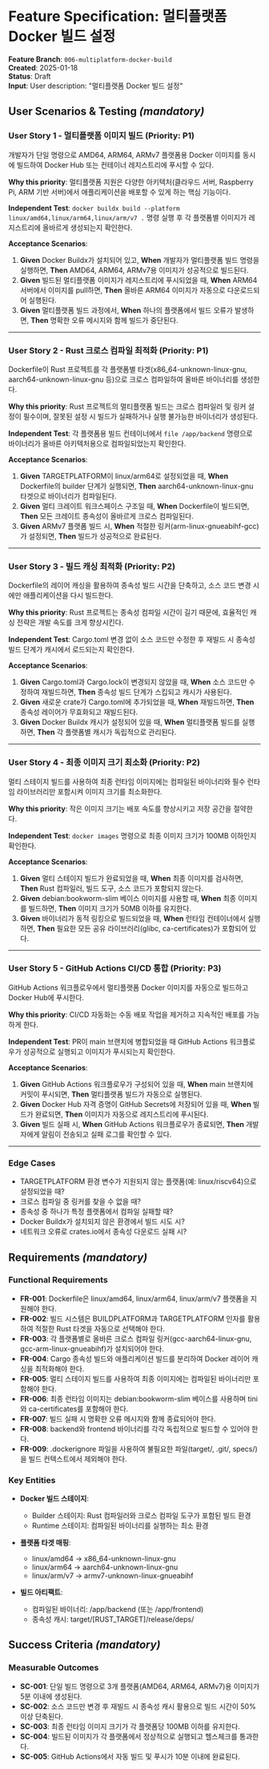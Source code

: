 # Feature Specification: 멀티플랫폼 Docker 빌드 설정

**Feature Branch**: `006-multiplatform-docker-build`  
**Created**: 2025-01-18  
**Status**: Draft  
**Input**: User description: "멀티플랫폼 Docker 빌드 설정"

## User Scenarios & Testing *(mandatory)*

### User Story 1 - 멀티플랫폼 이미지 빌드 (Priority: P1)

개발자가 단일 명령으로 AMD64, ARM64, ARMv7 플랫폼용 Docker 이미지를 동시에 빌드하여 Docker Hub 또는 컨테이너 레지스트리에 푸시할 수 있다.

**Why this priority**: 멀티플랫폼 지원은 다양한 아키텍처(클라우드 서버, Raspberry Pi, ARM 기반 서버)에서 애플리케이션을 배포할 수 있게 하는 핵심 기능이다.

**Independent Test**: `docker buildx build --platform linux/amd64,linux/arm64,linux/arm/v7 .` 명령 실행 후 각 플랫폼별 이미지가 레지스트리에 올바르게 생성되는지 확인한다.

**Acceptance Scenarios**:

1. **Given** Docker Buildx가 설치되어 있고, **When** 개발자가 멀티플랫폼 빌드 명령을 실행하면, **Then** AMD64, ARM64, ARMv7용 이미지가 성공적으로 빌드된다.
2. **Given** 빌드된 멀티플랫폼 이미지가 레지스트리에 푸시되었을 때, **When** ARM64 서버에서 이미지를 pull하면, **Then** 올바른 ARM64 이미지가 자동으로 다운로드되어 실행된다.
3. **Given** 멀티플랫폼 빌드 과정에서, **When** 하나의 플랫폼에서 빌드 오류가 발생하면, **Then** 명확한 오류 메시지와 함께 빌드가 중단된다.

---

### User Story 2 - Rust 크로스 컴파일 최적화 (Priority: P1)

Dockerfile이 Rust 프로젝트를 각 플랫폼별 타겟(x86_64-unknown-linux-gnu, aarch64-unknown-linux-gnu 등)으로 크로스 컴파일하여 올바른 바이너리를 생성한다.

**Why this priority**: Rust 프로젝트의 멀티플랫폼 빌드는 크로스 컴파일러 및 링커 설정이 필수이며, 잘못된 설정 시 빌드가 실패하거나 실행 불가능한 바이너리가 생성된다.

**Independent Test**: 각 플랫폼용 빌드 컨테이너에서 `file /app/backend` 명령으로 바이너리가 올바른 아키텍처용으로 컴파일되었는지 확인한다.

**Acceptance Scenarios**:

1. **Given** TARGETPLATFORM이 linux/arm64로 설정되었을 때, **When** Dockerfile의 builder 단계가 실행되면, **Then** aarch64-unknown-linux-gnu 타겟으로 바이너리가 컴파일된다.
2. **Given** 멀티 크레이트 워크스페이스 구조일 때, **When** Dockerfile이 빌드되면, **Then** 모든 크레이트 종속성이 올바르게 크로스 컴파일된다.
3. **Given** ARMv7 플랫폼 빌드 시, **When** 적절한 링커(arm-linux-gnueabihf-gcc)가 설정되면, **Then** 빌드가 성공적으로 완료된다.

---

### User Story 3 - 빌드 캐싱 최적화 (Priority: P2)

Dockerfile의 레이어 캐싱을 활용하여 종속성 빌드 시간을 단축하고, 소스 코드 변경 시에만 애플리케이션을 다시 빌드한다.

**Why this priority**: Rust 프로젝트는 종속성 컴파일 시간이 길기 때문에, 효율적인 캐싱 전략은 개발 속도를 크게 향상시킨다.

**Independent Test**: Cargo.toml 변경 없이 소스 코드만 수정한 후 재빌드 시 종속성 빌드 단계가 캐시에서 로드되는지 확인한다.

**Acceptance Scenarios**:

1. **Given** Cargo.toml과 Cargo.lock이 변경되지 않았을 때, **When** 소스 코드만 수정하여 재빌드하면, **Then** 종속성 빌드 단계가 스킵되고 캐시가 사용된다.
2. **Given** 새로운 crate가 Cargo.toml에 추가되었을 때, **When** 재빌드하면, **Then** 종속성 레이어가 무효화되고 재빌드된다.
3. **Given** Docker Buildx 캐시가 설정되어 있을 때, **When** 멀티플랫폼 빌드를 실행하면, **Then** 각 플랫폼별 캐시가 독립적으로 관리된다.

---

### User Story 4 - 최종 이미지 크기 최소화 (Priority: P2)

멀티 스테이지 빌드를 사용하여 최종 런타임 이미지에는 컴파일된 바이너리와 필수 런타임 라이브러리만 포함시켜 이미지 크기를 최소화한다.

**Why this priority**: 작은 이미지 크기는 배포 속도를 향상시키고 저장 공간을 절약한다.

**Independent Test**: `docker images` 명령으로 최종 이미지 크기가 100MB 이하인지 확인한다.

**Acceptance Scenarios**:

1. **Given** 멀티 스테이지 빌드가 완료되었을 때, **When** 최종 이미지를 검사하면, **Then** Rust 컴파일러, 빌드 도구, 소스 코드가 포함되지 않는다.
2. **Given** debian:bookworm-slim 베이스 이미지를 사용할 때, **When** 최종 이미지를 빌드하면, **Then** 이미지 크기가 50MB 이하를 유지한다.
3. **Given** 바이너리가 동적 링킹으로 빌드되었을 때, **When** 런타임 컨테이너에서 실행하면, **Then** 필요한 모든 공유 라이브러리(glibc, ca-certificates)가 포함되어 있다.

---

### User Story 5 - GitHub Actions CI/CD 통합 (Priority: P3)

GitHub Actions 워크플로우에서 멀티플랫폼 Docker 이미지를 자동으로 빌드하고 Docker Hub에 푸시한다.

**Why this priority**: CI/CD 자동화는 수동 배포 작업을 제거하고 지속적인 배포를 가능하게 한다.

**Independent Test**: PR이 main 브랜치에 병합되었을 때 GitHub Actions 워크플로우가 성공적으로 실행되고 이미지가 푸시되는지 확인한다.

**Acceptance Scenarios**:

1. **Given** GitHub Actions 워크플로우가 구성되어 있을 때, **When** main 브랜치에 커밋이 푸시되면, **Then** 멀티플랫폼 빌드가 자동으로 실행된다.
2. **Given** Docker Hub 자격 증명이 GitHub Secrets에 저장되어 있을 때, **When** 빌드가 완료되면, **Then** 이미지가 자동으로 레지스트리에 푸시된다.
3. **Given** 빌드 실패 시, **When** GitHub Actions 워크플로우가 종료되면, **Then** 개발자에게 알림이 전송되고 실패 로그를 확인할 수 있다.

---

### Edge Cases

- TARGETPLATFORM 환경 변수가 지원되지 않는 플랫폼(예: linux/riscv64)으로 설정되었을 때?
- 크로스 컴파일 중 링커를 찾을 수 없을 때?
- 종속성 중 하나가 특정 플랫폼에서 컴파일 실패할 때?
- Docker Buildx가 설치되지 않은 환경에서 빌드 시도 시?
- 네트워크 오류로 crates.io에서 종속성 다운로드 실패 시?

## Requirements *(mandatory)*

### Functional Requirements

- **FR-001**: Dockerfile은 linux/amd64, linux/arm64, linux/arm/v7 플랫폼을 지원해야 한다.
- **FR-002**: 빌드 시스템은 BUILDPLATFORM과 TARGETPLATFORM 인자를 활용하여 적절한 Rust 타겟을 자동으로 선택해야 한다.
- **FR-003**: 각 플랫폼별로 올바른 크로스 컴파일 링커(gcc-aarch64-linux-gnu, gcc-arm-linux-gnueabihf)가 설치되어야 한다.
- **FR-004**: Cargo 종속성 빌드와 애플리케이션 빌드를 분리하여 Docker 레이어 캐싱을 최적화해야 한다.
- **FR-005**: 멀티 스테이지 빌드를 사용하여 최종 이미지에는 컴파일된 바이너리만 포함해야 한다.
- **FR-006**: 최종 런타임 이미지는 debian:bookworm-slim 베이스를 사용하며 tini와 ca-certificates를 포함해야 한다.
- **FR-007**: 빌드 실패 시 명확한 오류 메시지와 함께 종료되어야 한다.
- **FR-008**: backend와 frontend 바이너리를 각각 독립적으로 빌드할 수 있어야 한다.
- **FR-009**: .dockerignore 파일을 사용하여 불필요한 파일(target/, .git/, specs/)을 빌드 컨텍스트에서 제외해야 한다.

### Key Entities

- **Docker 빌드 스테이지**: 
  - Builder 스테이지: Rust 컴파일러와 크로스 컴파일 도구가 포함된 빌드 환경
  - Runtime 스테이지: 컴파일된 바이너리를 실행하는 최소 환경

- **플랫폼 타겟 매핑**:
  - linux/amd64 → x86_64-unknown-linux-gnu
  - linux/arm64 → aarch64-unknown-linux-gnu
  - linux/arm/v7 → armv7-unknown-linux-gnueabihf

- **빌드 아티팩트**:
  - 컴파일된 바이너리: /app/backend (또는 /app/frontend)
  - 종속성 캐시: target/[RUST_TARGET]/release/deps/

## Success Criteria *(mandatory)*

### Measurable Outcomes

- **SC-001**: 단일 빌드 명령으로 3개 플랫폼(AMD64, ARM64, ARMv7)용 이미지가 5분 이내에 생성된다.
- **SC-002**: 소스 코드만 변경 후 재빌드 시 종속성 캐시 활용으로 빌드 시간이 50% 이상 단축된다.
- **SC-003**: 최종 런타임 이미지 크기가 각 플랫폼당 100MB 이하를 유지한다.
- **SC-004**: 빌드된 이미지가 각 플랫폼에서 정상적으로 실행되고 헬스체크를 통과한다.
- **SC-005**: GitHub Actions에서 자동 빌드 및 푸시가 10분 이내에 완료된다.
